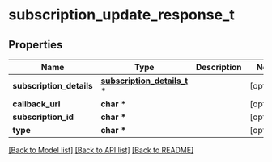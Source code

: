 # subscription_update_response_t

## Properties
Name | Type | Description | Notes
------------ | ------------- | ------------- | -------------
**subscription_details** | [**subscription_details_t**](subscription_details.md) \* |  | [optional] 
**callback_url** | **char \*** |  | [optional] 
**subscription_id** | **char \*** |  | [optional] 
**type** | **char \*** |  | [optional] 

[[Back to Model list]](../README.md#documentation-for-models) [[Back to API list]](../README.md#documentation-for-api-endpoints) [[Back to README]](../README.md)


